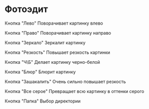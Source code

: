 # Фотоэдит
Кнопка "Лево"
Поворачивает картинку влево

Кнопка "Право"
Поворачивает картинку направо

Кнопка "Зеркало"
Зеркалит картинку

Кнопка "Резкость"
Повышает резкость картинки

Кнопка "Ч\Б"
Делает картинку черно-белой

Кнопка "Блюр"
Блюрит картинку

Кнопка "Зашакалить"
Очень сильно повышает резкость

Кнопка "Все серое"
Превращает всю картинку в оттенки серого

Кнопка "Папка"
Выбор директории
